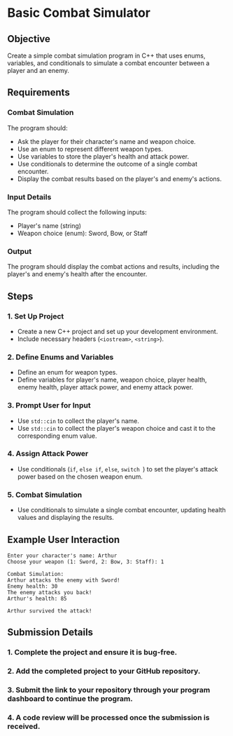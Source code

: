 # Basic Combat Simulator

## Objective

Create a simple combat simulation program in C++ that uses enums, variables, and conditionals to simulate a combat encounter between a player and an enemy.

## Requirements

### Combat Simulation

The program should:
- Ask the player for their character's name and weapon choice.
- Use an enum to represent different weapon types.
- Use variables to store the player's health and attack power.
- Use conditionals to determine the outcome of a single combat encounter.
- Display the combat results based on the player's and enemy's actions.

### Input Details

The program should collect the following inputs:
- Player's name (string)
- Weapon choice (enum): Sword, Bow, or Staff

### Output

The program should display the combat actions and results, including the player's and enemy's health after the encounter.

## Steps

### 1. Set Up Project

- Create a new C++ project and set up your development environment.
- Include necessary headers (`<iostream>`, `<string>`).

### 2. Define Enums and Variables

- Define an enum for weapon types.
- Define variables for player's name, weapon choice, player health, enemy health, player attack power, and enemy attack power.

### 3. Prompt User for Input

- Use `std::cin` to collect the player's name.
- Use `std::cin` to collect the player's weapon choice and cast it to the corresponding enum value.

### 4. Assign Attack Power

- Use conditionals (`if`, `else if`, `else`, `switch `) to set the player's attack power based on the chosen weapon enum.

### 5. Combat Simulation

- Use conditionals to simulate a single combat encounter, updating health values and displaying the results.

## Example User Interaction

```plaintext
Enter your character's name: Arthur
Choose your weapon (1: Sword, 2: Bow, 3: Staff): 1

Combat Simulation:
Arthur attacks the enemy with Sword!
Enemy health: 30
The enemy attacks you back!
Arthur's health: 85

Arthur survived the attack!
```
## Submission Details

### 1. Complete the project and ensure it is bug-free.

### 2. Add the completed project to your GitHub repository.

### 3. Submit the link to your repository through your program dashboard to continue the program.

### 4. A code review will be processed once the submission is received.
